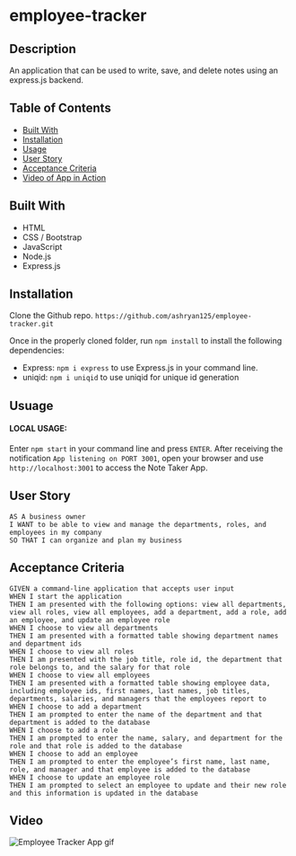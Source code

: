 # employee-tracker
## Description
An application that can be used to write, save, and delete notes using an express.js backend.


## Table of Contents

* [Built With](#built-with)
* [Installation](#installation)
* [Usage](#usage)
* [User Story](#user-story)
* [Acceptance Criteria](#acceptance-criteria)
* [Video of App in Action](#video)

## Built With
* HTML
* CSS / Bootstrap
* JavaScript
* Node.js
* Express.js

## Installation
Clone the Github repo.
```https://github.com/ashryan125/employee-tracker.git```

Once in the properly cloned folder, run ```npm install``` to install the following dependencies:
 * Express:  ```npm i express``` to use Express.js in your command line.
 * uniqid: ```npm i uniqid``` to use uniqid for unique id generation


## Usuage
 #### **LOCAL USAGE:** 
 Enter ```npm start``` in your command line and press ```ENTER```. 
 After receiving the notification ```App listening on PORT 3001```, open your browser and use ```http://localhost:3001``` to access the Note Taker App. 
 
 
## User Story
```
AS A business owner
I WANT to be able to view and manage the departments, roles, and employees in my company
SO THAT I can organize and plan my business
```
  
## Acceptance Criteria
```
GIVEN a command-line application that accepts user input
WHEN I start the application
THEN I am presented with the following options: view all departments, view all roles, view all employees, add a department, add a role, add an employee, and update an employee role
WHEN I choose to view all departments
THEN I am presented with a formatted table showing department names and department ids
WHEN I choose to view all roles
THEN I am presented with the job title, role id, the department that role belongs to, and the salary for that role
WHEN I choose to view all employees
THEN I am presented with a formatted table showing employee data, including employee ids, first names, last names, job titles, departments, salaries, and managers that the employees report to
WHEN I choose to add a department
THEN I am prompted to enter the name of the department and that department is added to the database
WHEN I choose to add a role
THEN I am prompted to enter the name, salary, and department for the role and that role is added to the database
WHEN I choose to add an employee
THEN I am prompted to enter the employee’s first name, last name, role, and manager and that employee is added to the database
WHEN I choose to update an employee role
THEN I am prompted to select an employee to update and their new role and this information is updated in the database 

```

## Video
![Employee Tracker App gif](#)